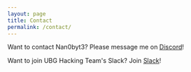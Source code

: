 ```yaml
---
layout: page
title: Contact
permalink: /contact/
---
```


Want to contact Nan0byt3? Please message me on <a href="https://discordapp.com/users/165851543860543488" target="_blank">Discord</a>!

Want to join UBG Hacking Team's Slack? Join <a href="https://ubg-life.slack.com/join/shared_invite/zt-7g5ujtkm-CKx28z8xpBESPE0k5iQVzQ#/shared-invite/email" target="_blank">Slack</a>!
